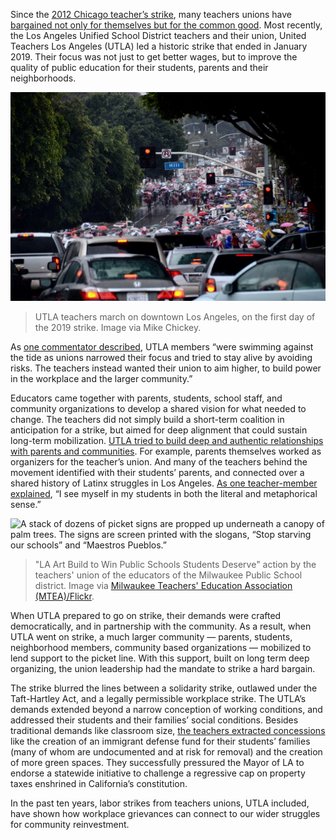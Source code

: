 
Since the [2012 Chicago teacher’s strike](https://www.washingtonpost.com/blogs/answer-sheet/post/chicago-teachers-strike-the-issues/2012/09/10/8a8173d8-fb69-11e1-b2af-1f7d12fe907a_blog.html), many teachers unions have [bargained not only for themselves but for the common good](https://www.dissentmagazine.org/article/bargaining-common-good-community-union-alignment). Most recently, the Los Angeles Unified School District teachers and their union, United Teachers Los Angeles (UTLA) led a historic strike that ended in January 2019. Their focus was not just to get better wages, but to improve the quality of public education for their students, parents and their neighborhoods.


![A lineup of automobiles behind a dense crowd of people holding umbrellas at an intersection. The street sign on a stoplight reads “Hill.”](/assets/images/actions/labor-strikes/la-teachers/Day_1-UTLA_Strike-Jan._14,_2019,_Cars.jpg)
> UTLA teachers march on downtown Los Angeles, on the first day of the 2019 strike. Image via Mike Chickey.

As [one commentator described](https://www.labornotes.org/blogs/2019/01/la-teachers-showed-us-how-its-done), UTLA members “were swimming against the tide as unions narrowed their focus and tried to stay alive by avoiding risks. The teachers instead wanted their union to aim higher, to build power in the workplace and the larger community.”

Educators came together with parents, students, school staff, and community organizations to develop a shared vision for what needed to change. The teachers did not simply build a short-term coalition in anticipation for a strike, but aimed for deep alignment that could sustain long-term mobilization. [UTLA tried to build deep and authentic relationships with parents and communities](https://medium.com/@UCLALaborCenter/bargaining-for-the-common-good-an-analysis-of-the-los-angeles-teachers-strike-6dc5db7a01b#:~:text=UTLA%20approached%20negotiations%20with%20the,disparate%20impact%2C%20and%20support%20immigrant). For example, parents themselves worked as organizers for the teacher’s union. And many of the teachers behind the movement  identified with their students’ parents, and connected over a shared history of Latinx struggles in Los Angeles. [As one teacher-member explained](https://www.theatlantic.com/education/archive/2019/01/why-los-angeles-teachers-are-striking/580360/), “I see myself in my students in both the literal and metaphorical sense.” 

![A stack of dozens of picket signs are propped up underneath a canopy of palm trees. The signs are screen printed with the slogans, “Stop starving our schools” and “Maestros Pueblos.” ](/assets/images/actions/labor-strikes/la-teachers/signs-teachers.png)
> "LA Art Build to Win Public Schools Students Deserve" action by the teachers' union of the educators of the Milwaukee Public School district. Image via [Milwaukee Teachers' Education Association (MTEA)/Flickr](https://www.flickr.com/photos/126164815@N04/albums/72157698723581730).

When UTLA prepared to go on strike, their demands were crafted democratically, and in partnership with the community. As a result, when UTLA went on strike, a much larger community — parents, students, neighborhood members, community based organizations — mobilized to lend support to the picket line. With this support, built on long term deep organizing, the union leadership had the mandate to strike a hard bargain.

The strike blurred the lines between a solidarity strike, outlawed under the Taft-Hartley Act, and a legally permissible workplace strike. The UTLA’s demands extended beyond a narrow conception of working conditions, and addressed their students and their families’ social conditions. Besides traditional demands like classroom size, [the teachers extracted concessions](https://jacobinmag.com/2019/02/caputo-pearl-mcalevey-henwood-interview-la-teachers-strike) like the creation of an immigrant defense fund for their students’ families (many of whom are undocumented and at risk for removal) and the creation of more green spaces. They successfully pressured the Mayor of LA to endorse a statewide initiative to challenge a regressive cap on property taxes enshrined in California’s constitution. 

In the past ten years, labor strikes from teachers unions, UTLA included, have shown how workplace grievances can connect to our wider struggles for community reinvestment.